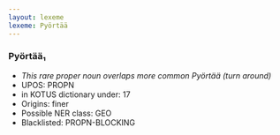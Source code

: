 ```yaml
---
layout: lexeme
lexeme: Pyörtää
---
```


###  Pyörtää₁

* _This rare proper noun overlaps more common *Pyörtää* (turn around)_
* UPOS:  PROPN
* in KOTUS dictionary under:  17
* Origins: finer 
* Possible NER class:  GEO
* Blacklisted:  PROPN-BLOCKING

